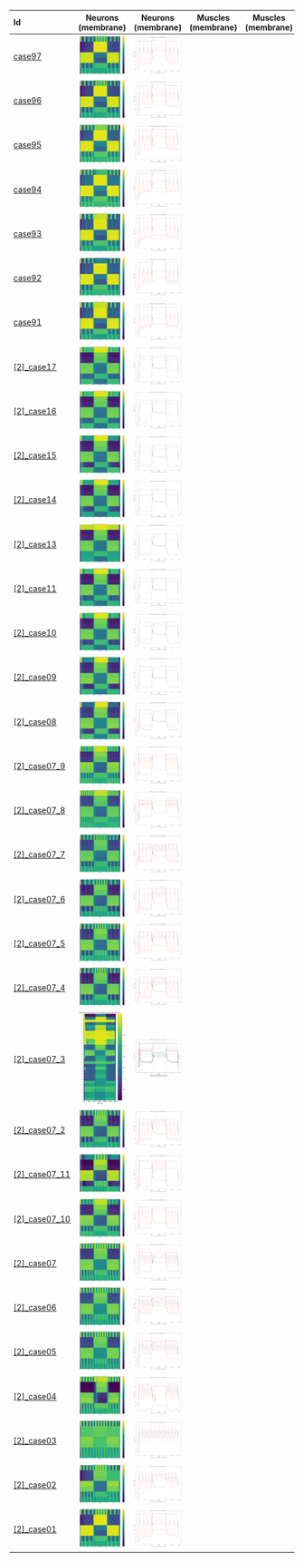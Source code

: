 | Id | Neurons (membrane) | Neurons (membrane) | Muscles (membrane) | Muscles (membrane) | Neurons (activity) | Neurons (activity) | Muscles (activity) | Muscles (activity) |
| :---         |     :---:      |     :---:     |     :---:     |     :---:     |     :---:     |     :---:     |     :---:     |     :---:     |
| [case97](AS4-DA3-DB3_case97) | ![AS4-DA3-DB3_case97/generated_files/figures/neurons_C2_AS4_DA3_DB3.png](AS4-DA3-DB3_case97/generated_files/figures/neurons_C2_AS4_DA3_DB3.png "AS4-DA3-DB3_case97/generated_files/figures/neurons_C2_AS4_DA3_DB3") | ![AS4-DA3-DB3_case97/generated_files/figures/traces_neuron_AS4_DA3_DB3_C2.png](AS4-DA3-DB3_case97/generated_files/figures/traces_neuron_AS4_DA3_DB3_C2.png "AS4-DA3-DB3_case97/generated_files/figures/traces_neuron_AS4_DA3_DB3_C2") | | | ![AS4-DA3-DB3_case97/generated_files/figures/neuron_activity_C2_AS4_DA3_DB3.png](AS4-DA3-DB3_case97/generated_files/figures/neuron_activity_C2_AS4_DA3_DB3.png "AS4-DA3-DB3_case97/generated_files/figures/neuron_activity_C2_AS4_DA3_DB3") | ![AS4-DA3-DB3_case97/generated_files/figures/traces_neuron_activity_AS4_DA3_DB3_C2.png](AS4-DA3-DB3_case97/generated_files/figures/traces_neuron_activity_AS4_DA3_DB3_C2.png "AS4-DA3-DB3_case97/generated_files/figures/traces_neuron_activity_AS4_DA3_DB3_C2") | |
| [case96](AS4-DA3-DB3_case96) | ![AS4-DA3-DB3_case96/generated_files/figures/neurons_C2_AS4_DA3_DB3.png](AS4-DA3-DB3_case96/generated_files/figures/neurons_C2_AS4_DA3_DB3.png "AS4-DA3-DB3_case96/generated_files/figures/neurons_C2_AS4_DA3_DB3") | ![AS4-DA3-DB3_case96/generated_files/figures/traces_neuron_AS4_DA3_DB3_C2.png](AS4-DA3-DB3_case96/generated_files/figures/traces_neuron_AS4_DA3_DB3_C2.png "AS4-DA3-DB3_case96/generated_files/figures/traces_neuron_AS4_DA3_DB3_C2") | | | ![AS4-DA3-DB3_case96/generated_files/figures/neuron_activity_C2_AS4_DA3_DB3.png](AS4-DA3-DB3_case96/generated_files/figures/neuron_activity_C2_AS4_DA3_DB3.png "AS4-DA3-DB3_case96/generated_files/figures/neuron_activity_C2_AS4_DA3_DB3") | ![AS4-DA3-DB3_case96/generated_files/figures/traces_neuron_activity_AS4_DA3_DB3_C2.png](AS4-DA3-DB3_case96/generated_files/figures/traces_neuron_activity_AS4_DA3_DB3_C2.png "AS4-DA3-DB3_case96/generated_files/figures/traces_neuron_activity_AS4_DA3_DB3_C2") | |
| [case95](AS4-DA3-DB3_case95) | ![AS4-DA3-DB3_case95/generated_files/figures/neurons_C2_AS4_DA3_DB3.png](AS4-DA3-DB3_case95/generated_files/figures/neurons_C2_AS4_DA3_DB3.png "AS4-DA3-DB3_case95/generated_files/figures/neurons_C2_AS4_DA3_DB3") | ![AS4-DA3-DB3_case95/generated_files/figures/traces_neuron_AS4_DA3_DB3_C2.png](AS4-DA3-DB3_case95/generated_files/figures/traces_neuron_AS4_DA3_DB3_C2.png "AS4-DA3-DB3_case95/generated_files/figures/traces_neuron_AS4_DA3_DB3_C2") | | | ![AS4-DA3-DB3_case95/generated_files/figures/neuron_activity_C2_AS4_DA3_DB3.png](AS4-DA3-DB3_case95/generated_files/figures/neuron_activity_C2_AS4_DA3_DB3.png "AS4-DA3-DB3_case95/generated_files/figures/neuron_activity_C2_AS4_DA3_DB3") | ![AS4-DA3-DB3_case95/generated_files/figures/traces_neuron_activity_AS4_DA3_DB3_C2.png](AS4-DA3-DB3_case95/generated_files/figures/traces_neuron_activity_AS4_DA3_DB3_C2.png "AS4-DA3-DB3_case95/generated_files/figures/traces_neuron_activity_AS4_DA3_DB3_C2") | |
| [case94](AS4-DA3-DB3_case94) | ![AS4-DA3-DB3_case94/generated_files/figures/neurons_C2_AS4_DA3_DB3.png](AS4-DA3-DB3_case94/generated_files/figures/neurons_C2_AS4_DA3_DB3.png "AS4-DA3-DB3_case94/generated_files/figures/neurons_C2_AS4_DA3_DB3") | ![AS4-DA3-DB3_case94/generated_files/figures/traces_neuron_AS4_DA3_DB3_C2.png](AS4-DA3-DB3_case94/generated_files/figures/traces_neuron_AS4_DA3_DB3_C2.png "AS4-DA3-DB3_case94/generated_files/figures/traces_neuron_AS4_DA3_DB3_C2") | | | ![AS4-DA3-DB3_case94/generated_files/figures/neuron_activity_C2_AS4_DA3_DB3.png](AS4-DA3-DB3_case94/generated_files/figures/neuron_activity_C2_AS4_DA3_DB3.png "AS4-DA3-DB3_case94/generated_files/figures/neuron_activity_C2_AS4_DA3_DB3") | ![AS4-DA3-DB3_case94/generated_files/figures/traces_neuron_activity_AS4_DA3_DB3_C2.png](AS4-DA3-DB3_case94/generated_files/figures/traces_neuron_activity_AS4_DA3_DB3_C2.png "AS4-DA3-DB3_case94/generated_files/figures/traces_neuron_activity_AS4_DA3_DB3_C2") | |
| [case93](AS4-DA3-DB3_case93) | ![AS4-DA3-DB3_case93/generated_files/figures/neurons_C2_AS4_DA3_DB3.png](AS4-DA3-DB3_case93/generated_files/figures/neurons_C2_AS4_DA3_DB3.png "AS4-DA3-DB3_case93/generated_files/figures/neurons_C2_AS4_DA3_DB3") | ![AS4-DA3-DB3_case93/generated_files/figures/traces_neuron_AS4_DA3_DB3_C2.png](AS4-DA3-DB3_case93/generated_files/figures/traces_neuron_AS4_DA3_DB3_C2.png "AS4-DA3-DB3_case93/generated_files/figures/traces_neuron_AS4_DA3_DB3_C2") | | | ![AS4-DA3-DB3_case93/generated_files/figures/neuron_activity_C2_AS4_DA3_DB3.png](AS4-DA3-DB3_case93/generated_files/figures/neuron_activity_C2_AS4_DA3_DB3.png "AS4-DA3-DB3_case93/generated_files/figures/neuron_activity_C2_AS4_DA3_DB3") | ![AS4-DA3-DB3_case93/generated_files/figures/traces_neuron_activity_AS4_DA3_DB3_C2.png](AS4-DA3-DB3_case93/generated_files/figures/traces_neuron_activity_AS4_DA3_DB3_C2.png "AS4-DA3-DB3_case93/generated_files/figures/traces_neuron_activity_AS4_DA3_DB3_C2") | |
| [case92](AS4-DA3-DB3_case92) | ![AS4-DA3-DB3_case92/generated_files/figures/neurons_C2_AS4_DA3_DB3.png](AS4-DA3-DB3_case92/generated_files/figures/neurons_C2_AS4_DA3_DB3.png "AS4-DA3-DB3_case92/generated_files/figures/neurons_C2_AS4_DA3_DB3") | ![AS4-DA3-DB3_case92/generated_files/figures/traces_neuron_AS4_DA3_DB3_C2.png](AS4-DA3-DB3_case92/generated_files/figures/traces_neuron_AS4_DA3_DB3_C2.png "AS4-DA3-DB3_case92/generated_files/figures/traces_neuron_AS4_DA3_DB3_C2") | | | ![AS4-DA3-DB3_case92/generated_files/figures/neuron_activity_C2_AS4_DA3_DB3.png](AS4-DA3-DB3_case92/generated_files/figures/neuron_activity_C2_AS4_DA3_DB3.png "AS4-DA3-DB3_case92/generated_files/figures/neuron_activity_C2_AS4_DA3_DB3") | ![AS4-DA3-DB3_case92/generated_files/figures/traces_neuron_activity_AS4_DA3_DB3_C2.png](AS4-DA3-DB3_case92/generated_files/figures/traces_neuron_activity_AS4_DA3_DB3_C2.png "AS4-DA3-DB3_case92/generated_files/figures/traces_neuron_activity_AS4_DA3_DB3_C2") | |
| [case91](AS4-DA3-DB3_case91) | ![AS4-DA3-DB3_case91/generated_files/figures/neurons_C2_AS4_DA3_DB3.png](AS4-DA3-DB3_case91/generated_files/figures/neurons_C2_AS4_DA3_DB3.png "AS4-DA3-DB3_case91/generated_files/figures/neurons_C2_AS4_DA3_DB3") | ![AS4-DA3-DB3_case91/generated_files/figures/traces_neuron_AS4_DA3_DB3_C2.png](AS4-DA3-DB3_case91/generated_files/figures/traces_neuron_AS4_DA3_DB3_C2.png "AS4-DA3-DB3_case91/generated_files/figures/traces_neuron_AS4_DA3_DB3_C2") | | | ![AS4-DA3-DB3_case91/generated_files/figures/neuron_activity_C2_AS4_DA3_DB3.png](AS4-DA3-DB3_case91/generated_files/figures/neuron_activity_C2_AS4_DA3_DB3.png "AS4-DA3-DB3_case91/generated_files/figures/neuron_activity_C2_AS4_DA3_DB3") | ![AS4-DA3-DB3_case91/generated_files/figures/traces_neuron_activity_AS4_DA3_DB3_C2.png](AS4-DA3-DB3_case91/generated_files/figures/traces_neuron_activity_AS4_DA3_DB3_C2.png "AS4-DA3-DB3_case91/generated_files/figures/traces_neuron_activity_AS4_DA3_DB3_C2") | |
| [[2]_case17](AS4-DA3-DB3_[2]_case17) | ![AS4-DA3-DB3_[2]_case17/generated_files/figures/neurons_C2_AS4_DA3_DB3.png](AS4-DA3-DB3_[2]_case17/generated_files/figures/neurons_C2_AS4_DA3_DB3.png "AS4-DA3-DB3_[2]_case17/generated_files/figures/neurons_C2_AS4_DA3_DB3") | ![AS4-DA3-DB3_[2]_case17/generated_files/figures/traces_neuron_AS4_DA3_DB3_C2.png](AS4-DA3-DB3_[2]_case17/generated_files/figures/traces_neuron_AS4_DA3_DB3_C2.png "AS4-DA3-DB3_[2]_case17/generated_files/figures/traces_neuron_AS4_DA3_DB3_C2") | | | ![AS4-DA3-DB3_[2]_case17/generated_files/figures/neuron_activity_C2_AS4_DA3_DB3.png](AS4-DA3-DB3_[2]_case17/generated_files/figures/neuron_activity_C2_AS4_DA3_DB3.png "AS4-DA3-DB3_[2]_case17/generated_files/figures/neuron_activity_C2_AS4_DA3_DB3") | ![AS4-DA3-DB3_[2]_case17/generated_files/figures/traces_neuron_activity_AS4_DA3_DB3_C2.png](AS4-DA3-DB3_[2]_case17/generated_files/figures/traces_neuron_activity_AS4_DA3_DB3_C2.png "AS4-DA3-DB3_[2]_case17/generated_files/figures/traces_neuron_activity_AS4_DA3_DB3_C2") | |
| [[2]_case16](AS4-DA3-DB3_[2]_case16) | ![AS4-DA3-DB3_[2]_case16/generated_files/figures/neurons_C2_AS4_DA3_DB3.png](AS4-DA3-DB3_[2]_case16/generated_files/figures/neurons_C2_AS4_DA3_DB3.png "AS4-DA3-DB3_[2]_case16/generated_files/figures/neurons_C2_AS4_DA3_DB3") | ![AS4-DA3-DB3_[2]_case16/generated_files/figures/traces_neuron_AS4_DA3_DB3_C2.png](AS4-DA3-DB3_[2]_case16/generated_files/figures/traces_neuron_AS4_DA3_DB3_C2.png "AS4-DA3-DB3_[2]_case16/generated_files/figures/traces_neuron_AS4_DA3_DB3_C2") | | | ![AS4-DA3-DB3_[2]_case16/generated_files/figures/neuron_activity_C2_AS4_DA3_DB3.png](AS4-DA3-DB3_[2]_case16/generated_files/figures/neuron_activity_C2_AS4_DA3_DB3.png "AS4-DA3-DB3_[2]_case16/generated_files/figures/neuron_activity_C2_AS4_DA3_DB3") | ![AS4-DA3-DB3_[2]_case16/generated_files/figures/traces_neuron_activity_AS4_DA3_DB3_C2.png](AS4-DA3-DB3_[2]_case16/generated_files/figures/traces_neuron_activity_AS4_DA3_DB3_C2.png "AS4-DA3-DB3_[2]_case16/generated_files/figures/traces_neuron_activity_AS4_DA3_DB3_C2") | |
| [[2]_case15](AS4-DA3-DB3_[2]_case15) | ![AS4-DA3-DB3_[2]_case15/generated_files/figures/neurons_C2_AS4_DA3_DB3.png](AS4-DA3-DB3_[2]_case15/generated_files/figures/neurons_C2_AS4_DA3_DB3.png "AS4-DA3-DB3_[2]_case15/generated_files/figures/neurons_C2_AS4_DA3_DB3") | ![AS4-DA3-DB3_[2]_case15/generated_files/figures/traces_neuron_AS4_DA3_DB3_C2.png](AS4-DA3-DB3_[2]_case15/generated_files/figures/traces_neuron_AS4_DA3_DB3_C2.png "AS4-DA3-DB3_[2]_case15/generated_files/figures/traces_neuron_AS4_DA3_DB3_C2") | | | ![AS4-DA3-DB3_[2]_case15/generated_files/figures/neuron_activity_C2_AS4_DA3_DB3.png](AS4-DA3-DB3_[2]_case15/generated_files/figures/neuron_activity_C2_AS4_DA3_DB3.png "AS4-DA3-DB3_[2]_case15/generated_files/figures/neuron_activity_C2_AS4_DA3_DB3") | ![AS4-DA3-DB3_[2]_case15/generated_files/figures/traces_neuron_activity_AS4_DA3_DB3_C2.png](AS4-DA3-DB3_[2]_case15/generated_files/figures/traces_neuron_activity_AS4_DA3_DB3_C2.png "AS4-DA3-DB3_[2]_case15/generated_files/figures/traces_neuron_activity_AS4_DA3_DB3_C2") | |
| [[2]_case14](AS4-DA3-DB3_[2]_case14) | ![AS4-DA3-DB3_[2]_case14/generated_files/figures/neurons_C2_AS4_DA3_DB3.png](AS4-DA3-DB3_[2]_case14/generated_files/figures/neurons_C2_AS4_DA3_DB3.png "AS4-DA3-DB3_[2]_case14/generated_files/figures/neurons_C2_AS4_DA3_DB3") | ![AS4-DA3-DB3_[2]_case14/generated_files/figures/traces_neuron_AS4_DA3_DB3_C2.png](AS4-DA3-DB3_[2]_case14/generated_files/figures/traces_neuron_AS4_DA3_DB3_C2.png "AS4-DA3-DB3_[2]_case14/generated_files/figures/traces_neuron_AS4_DA3_DB3_C2") | | | ![AS4-DA3-DB3_[2]_case14/generated_files/figures/neuron_activity_C2_AS4_DA3_DB3.png](AS4-DA3-DB3_[2]_case14/generated_files/figures/neuron_activity_C2_AS4_DA3_DB3.png "AS4-DA3-DB3_[2]_case14/generated_files/figures/neuron_activity_C2_AS4_DA3_DB3") | ![AS4-DA3-DB3_[2]_case14/generated_files/figures/traces_neuron_activity_AS4_DA3_DB3_C2.png](AS4-DA3-DB3_[2]_case14/generated_files/figures/traces_neuron_activity_AS4_DA3_DB3_C2.png "AS4-DA3-DB3_[2]_case14/generated_files/figures/traces_neuron_activity_AS4_DA3_DB3_C2") | |
| [[2]_case13](AS4-DA3-DB3_[2]_case13) | ![AS4-DA3-DB3_[2]_case13/generated_files/figures/neurons_C2_AS4_DA3_DB3.png](AS4-DA3-DB3_[2]_case13/generated_files/figures/neurons_C2_AS4_DA3_DB3.png "AS4-DA3-DB3_[2]_case13/generated_files/figures/neurons_C2_AS4_DA3_DB3") | ![AS4-DA3-DB3_[2]_case13/generated_files/figures/traces_neuron_AS4_DA3_DB3_C2.png](AS4-DA3-DB3_[2]_case13/generated_files/figures/traces_neuron_AS4_DA3_DB3_C2.png "AS4-DA3-DB3_[2]_case13/generated_files/figures/traces_neuron_AS4_DA3_DB3_C2") | | | ![AS4-DA3-DB3_[2]_case13/generated_files/figures/neuron_activity_C2_AS4_DA3_DB3.png](AS4-DA3-DB3_[2]_case13/generated_files/figures/neuron_activity_C2_AS4_DA3_DB3.png "AS4-DA3-DB3_[2]_case13/generated_files/figures/neuron_activity_C2_AS4_DA3_DB3") | ![AS4-DA3-DB3_[2]_case13/generated_files/figures/traces_neuron_activity_AS4_DA3_DB3_C2.png](AS4-DA3-DB3_[2]_case13/generated_files/figures/traces_neuron_activity_AS4_DA3_DB3_C2.png "AS4-DA3-DB3_[2]_case13/generated_files/figures/traces_neuron_activity_AS4_DA3_DB3_C2") | |
| [[2]_case11](AS4-DA3-DB3_[2]_case11) | ![AS4-DA3-DB3_[2]_case11/generated_files/figures/neurons_C2_AS4_DA3_DB3.png](AS4-DA3-DB3_[2]_case11/generated_files/figures/neurons_C2_AS4_DA3_DB3.png "AS4-DA3-DB3_[2]_case11/generated_files/figures/neurons_C2_AS4_DA3_DB3") | ![AS4-DA3-DB3_[2]_case11/generated_files/figures/traces_neuron_AS4_DA3_DB3_C2.png](AS4-DA3-DB3_[2]_case11/generated_files/figures/traces_neuron_AS4_DA3_DB3_C2.png "AS4-DA3-DB3_[2]_case11/generated_files/figures/traces_neuron_AS4_DA3_DB3_C2") | | | ![AS4-DA3-DB3_[2]_case11/generated_files/figures/neuron_activity_C2_AS4_DA3_DB3.png](AS4-DA3-DB3_[2]_case11/generated_files/figures/neuron_activity_C2_AS4_DA3_DB3.png "AS4-DA3-DB3_[2]_case11/generated_files/figures/neuron_activity_C2_AS4_DA3_DB3") | ![AS4-DA3-DB3_[2]_case11/generated_files/figures/traces_neuron_activity_AS4_DA3_DB3_C2.png](AS4-DA3-DB3_[2]_case11/generated_files/figures/traces_neuron_activity_AS4_DA3_DB3_C2.png "AS4-DA3-DB3_[2]_case11/generated_files/figures/traces_neuron_activity_AS4_DA3_DB3_C2") | |
| [[2]_case10](AS4-DA3-DB3_[2]_case10) | ![AS4-DA3-DB3_[2]_case10/generated_files/figures/neurons_C2_AS4_DA3_DB3.png](AS4-DA3-DB3_[2]_case10/generated_files/figures/neurons_C2_AS4_DA3_DB3.png "AS4-DA3-DB3_[2]_case10/generated_files/figures/neurons_C2_AS4_DA3_DB3") | ![AS4-DA3-DB3_[2]_case10/generated_files/figures/traces_neuron_AS4_DA3_DB3_C2.png](AS4-DA3-DB3_[2]_case10/generated_files/figures/traces_neuron_AS4_DA3_DB3_C2.png "AS4-DA3-DB3_[2]_case10/generated_files/figures/traces_neuron_AS4_DA3_DB3_C2") | | | ![AS4-DA3-DB3_[2]_case10/generated_files/figures/neuron_activity_C2_AS4_DA3_DB3.png](AS4-DA3-DB3_[2]_case10/generated_files/figures/neuron_activity_C2_AS4_DA3_DB3.png "AS4-DA3-DB3_[2]_case10/generated_files/figures/neuron_activity_C2_AS4_DA3_DB3") | ![AS4-DA3-DB3_[2]_case10/generated_files/figures/traces_neuron_activity_AS4_DA3_DB3_C2.png](AS4-DA3-DB3_[2]_case10/generated_files/figures/traces_neuron_activity_AS4_DA3_DB3_C2.png "AS4-DA3-DB3_[2]_case10/generated_files/figures/traces_neuron_activity_AS4_DA3_DB3_C2") | |
| [[2]_case09](AS4-DA3-DB3_[2]_case09) | ![AS4-DA3-DB3_[2]_case09/generated_files/figures/neurons_C2_AS4_DA3_DB3.png](AS4-DA3-DB3_[2]_case09/generated_files/figures/neurons_C2_AS4_DA3_DB3.png "AS4-DA3-DB3_[2]_case09/generated_files/figures/neurons_C2_AS4_DA3_DB3") | ![AS4-DA3-DB3_[2]_case09/generated_files/figures/traces_neuron_AS4_DA3_DB3_C2.png](AS4-DA3-DB3_[2]_case09/generated_files/figures/traces_neuron_AS4_DA3_DB3_C2.png "AS4-DA3-DB3_[2]_case09/generated_files/figures/traces_neuron_AS4_DA3_DB3_C2") | | | ![AS4-DA3-DB3_[2]_case09/generated_files/figures/neuron_activity_C2_AS4_DA3_DB3.png](AS4-DA3-DB3_[2]_case09/generated_files/figures/neuron_activity_C2_AS4_DA3_DB3.png "AS4-DA3-DB3_[2]_case09/generated_files/figures/neuron_activity_C2_AS4_DA3_DB3") | ![AS4-DA3-DB3_[2]_case09/generated_files/figures/traces_neuron_activity_AS4_DA3_DB3_C2.png](AS4-DA3-DB3_[2]_case09/generated_files/figures/traces_neuron_activity_AS4_DA3_DB3_C2.png "AS4-DA3-DB3_[2]_case09/generated_files/figures/traces_neuron_activity_AS4_DA3_DB3_C2") | |
| [[2]_case08](AS4-DA3-DB3_[2]_case08) | ![AS4-DA3-DB3_[2]_case08/generated_files/figures/neurons_C2_AS4_DA3_DB3.png](AS4-DA3-DB3_[2]_case08/generated_files/figures/neurons_C2_AS4_DA3_DB3.png "AS4-DA3-DB3_[2]_case08/generated_files/figures/neurons_C2_AS4_DA3_DB3") | ![AS4-DA3-DB3_[2]_case08/generated_files/figures/traces_neuron_AS4_DA3_DB3_C2.png](AS4-DA3-DB3_[2]_case08/generated_files/figures/traces_neuron_AS4_DA3_DB3_C2.png "AS4-DA3-DB3_[2]_case08/generated_files/figures/traces_neuron_AS4_DA3_DB3_C2") | | | ![AS4-DA3-DB3_[2]_case08/generated_files/figures/neuron_activity_C2_AS4_DA3_DB3.png](AS4-DA3-DB3_[2]_case08/generated_files/figures/neuron_activity_C2_AS4_DA3_DB3.png "AS4-DA3-DB3_[2]_case08/generated_files/figures/neuron_activity_C2_AS4_DA3_DB3") | ![AS4-DA3-DB3_[2]_case08/generated_files/figures/traces_neuron_activity_AS4_DA3_DB3_C2.png](AS4-DA3-DB3_[2]_case08/generated_files/figures/traces_neuron_activity_AS4_DA3_DB3_C2.png "AS4-DA3-DB3_[2]_case08/generated_files/figures/traces_neuron_activity_AS4_DA3_DB3_C2") | |
| [[2]_case07_9](AS4-DA3-DB3_[2]_case07_9) | ![AS4-DA3-DB3_[2]_case07_9/generated_files/figures/neurons_C2_AS4_DA3_DB3.png](AS4-DA3-DB3_[2]_case07_9/generated_files/figures/neurons_C2_AS4_DA3_DB3.png "AS4-DA3-DB3_[2]_case07_9/generated_files/figures/neurons_C2_AS4_DA3_DB3") | ![AS4-DA3-DB3_[2]_case07_9/generated_files/figures/traces_neuron_AS4_DA3_DB3_C2.png](AS4-DA3-DB3_[2]_case07_9/generated_files/figures/traces_neuron_AS4_DA3_DB3_C2.png "AS4-DA3-DB3_[2]_case07_9/generated_files/figures/traces_neuron_AS4_DA3_DB3_C2") | | | ![AS4-DA3-DB3_[2]_case07_9/generated_files/figures/neuron_activity_C2_AS4_DA3_DB3.png](AS4-DA3-DB3_[2]_case07_9/generated_files/figures/neuron_activity_C2_AS4_DA3_DB3.png "AS4-DA3-DB3_[2]_case07_9/generated_files/figures/neuron_activity_C2_AS4_DA3_DB3") | ![AS4-DA3-DB3_[2]_case07_9/generated_files/figures/traces_neuron_activity_AS4_DA3_DB3_C2.png](AS4-DA3-DB3_[2]_case07_9/generated_files/figures/traces_neuron_activity_AS4_DA3_DB3_C2.png "AS4-DA3-DB3_[2]_case07_9/generated_files/figures/traces_neuron_activity_AS4_DA3_DB3_C2") | |
| [[2]_case07_8](AS4-DA3-DB3_[2]_case07_8) | ![AS4-DA3-DB3_[2]_case07_8/generated_files/figures/neurons_C2_AS4_DA3_DB3.png](AS4-DA3-DB3_[2]_case07_8/generated_files/figures/neurons_C2_AS4_DA3_DB3.png "AS4-DA3-DB3_[2]_case07_8/generated_files/figures/neurons_C2_AS4_DA3_DB3") | ![AS4-DA3-DB3_[2]_case07_8/generated_files/figures/traces_neuron_AS4_DA3_DB3_C2.png](AS4-DA3-DB3_[2]_case07_8/generated_files/figures/traces_neuron_AS4_DA3_DB3_C2.png "AS4-DA3-DB3_[2]_case07_8/generated_files/figures/traces_neuron_AS4_DA3_DB3_C2") | | | ![AS4-DA3-DB3_[2]_case07_8/generated_files/figures/neuron_activity_C2_AS4_DA3_DB3.png](AS4-DA3-DB3_[2]_case07_8/generated_files/figures/neuron_activity_C2_AS4_DA3_DB3.png "AS4-DA3-DB3_[2]_case07_8/generated_files/figures/neuron_activity_C2_AS4_DA3_DB3") | ![AS4-DA3-DB3_[2]_case07_8/generated_files/figures/traces_neuron_activity_AS4_DA3_DB3_C2.png](AS4-DA3-DB3_[2]_case07_8/generated_files/figures/traces_neuron_activity_AS4_DA3_DB3_C2.png "AS4-DA3-DB3_[2]_case07_8/generated_files/figures/traces_neuron_activity_AS4_DA3_DB3_C2") | |
| [[2]_case07_7](AS4-DA3-DB3_[2]_case07_7) | ![AS4-DA3-DB3_[2]_case07_7/generated_files/figures/neurons_C2_AS4_DA3_DB3.png](AS4-DA3-DB3_[2]_case07_7/generated_files/figures/neurons_C2_AS4_DA3_DB3.png "AS4-DA3-DB3_[2]_case07_7/generated_files/figures/neurons_C2_AS4_DA3_DB3") | ![AS4-DA3-DB3_[2]_case07_7/generated_files/figures/traces_neuron_AS4_DA3_DB3_C2.png](AS4-DA3-DB3_[2]_case07_7/generated_files/figures/traces_neuron_AS4_DA3_DB3_C2.png "AS4-DA3-DB3_[2]_case07_7/generated_files/figures/traces_neuron_AS4_DA3_DB3_C2") | | | ![AS4-DA3-DB3_[2]_case07_7/generated_files/figures/neuron_activity_C2_AS4_DA3_DB3.png](AS4-DA3-DB3_[2]_case07_7/generated_files/figures/neuron_activity_C2_AS4_DA3_DB3.png "AS4-DA3-DB3_[2]_case07_7/generated_files/figures/neuron_activity_C2_AS4_DA3_DB3") | ![AS4-DA3-DB3_[2]_case07_7/generated_files/figures/traces_neuron_activity_AS4_DA3_DB3_C2.png](AS4-DA3-DB3_[2]_case07_7/generated_files/figures/traces_neuron_activity_AS4_DA3_DB3_C2.png "AS4-DA3-DB3_[2]_case07_7/generated_files/figures/traces_neuron_activity_AS4_DA3_DB3_C2") | |
| [[2]_case07_6](AS4-DA3-DB3_[2]_case07_6) | ![AS4-DA3-DB3_[2]_case07_6/generated_files/figures/neurons_C2_AS4_DA3_DB3.png](AS4-DA3-DB3_[2]_case07_6/generated_files/figures/neurons_C2_AS4_DA3_DB3.png "AS4-DA3-DB3_[2]_case07_6/generated_files/figures/neurons_C2_AS4_DA3_DB3") | ![AS4-DA3-DB3_[2]_case07_6/generated_files/figures/traces_neuron_AS4_DA3_DB3_C2.png](AS4-DA3-DB3_[2]_case07_6/generated_files/figures/traces_neuron_AS4_DA3_DB3_C2.png "AS4-DA3-DB3_[2]_case07_6/generated_files/figures/traces_neuron_AS4_DA3_DB3_C2") | | | ![AS4-DA3-DB3_[2]_case07_6/generated_files/figures/neuron_activity_C2_AS4_DA3_DB3.png](AS4-DA3-DB3_[2]_case07_6/generated_files/figures/neuron_activity_C2_AS4_DA3_DB3.png "AS4-DA3-DB3_[2]_case07_6/generated_files/figures/neuron_activity_C2_AS4_DA3_DB3") | ![AS4-DA3-DB3_[2]_case07_6/generated_files/figures/traces_neuron_activity_AS4_DA3_DB3_C2.png](AS4-DA3-DB3_[2]_case07_6/generated_files/figures/traces_neuron_activity_AS4_DA3_DB3_C2.png "AS4-DA3-DB3_[2]_case07_6/generated_files/figures/traces_neuron_activity_AS4_DA3_DB3_C2") | |
| [[2]_case07_5](AS4-DA3-DB3_[2]_case07_5) | ![AS4-DA3-DB3_[2]_case07_5/generated_files/figures/neurons_C2_AS4_DA3_DB3.png](AS4-DA3-DB3_[2]_case07_5/generated_files/figures/neurons_C2_AS4_DA3_DB3.png "AS4-DA3-DB3_[2]_case07_5/generated_files/figures/neurons_C2_AS4_DA3_DB3") | ![AS4-DA3-DB3_[2]_case07_5/generated_files/figures/traces_neuron_AS4_DA3_DB3_C2.png](AS4-DA3-DB3_[2]_case07_5/generated_files/figures/traces_neuron_AS4_DA3_DB3_C2.png "AS4-DA3-DB3_[2]_case07_5/generated_files/figures/traces_neuron_AS4_DA3_DB3_C2") | | | ![AS4-DA3-DB3_[2]_case07_5/generated_files/figures/neuron_activity_C2_AS4_DA3_DB3.png](AS4-DA3-DB3_[2]_case07_5/generated_files/figures/neuron_activity_C2_AS4_DA3_DB3.png "AS4-DA3-DB3_[2]_case07_5/generated_files/figures/neuron_activity_C2_AS4_DA3_DB3") | ![AS4-DA3-DB3_[2]_case07_5/generated_files/figures/traces_neuron_activity_AS4_DA3_DB3_C2.png](AS4-DA3-DB3_[2]_case07_5/generated_files/figures/traces_neuron_activity_AS4_DA3_DB3_C2.png "AS4-DA3-DB3_[2]_case07_5/generated_files/figures/traces_neuron_activity_AS4_DA3_DB3_C2") | |
| [[2]_case07_4](AS4-DA3-DB3_[2]_case07_4) | ![AS4-DA3-DB3_[2]_case07_4/generated_files/figures/neurons_C2_AS4_DA3_DB3.png](AS4-DA3-DB3_[2]_case07_4/generated_files/figures/neurons_C2_AS4_DA3_DB3.png "AS4-DA3-DB3_[2]_case07_4/generated_files/figures/neurons_C2_AS4_DA3_DB3") | ![AS4-DA3-DB3_[2]_case07_4/generated_files/figures/traces_neuron_AS4_DA3_DB3_C2.png](AS4-DA3-DB3_[2]_case07_4/generated_files/figures/traces_neuron_AS4_DA3_DB3_C2.png "AS4-DA3-DB3_[2]_case07_4/generated_files/figures/traces_neuron_AS4_DA3_DB3_C2") | | | ![AS4-DA3-DB3_[2]_case07_4/generated_files/figures/neuron_activity_C2_AS4_DA3_DB3.png](AS4-DA3-DB3_[2]_case07_4/generated_files/figures/neuron_activity_C2_AS4_DA3_DB3.png "AS4-DA3-DB3_[2]_case07_4/generated_files/figures/neuron_activity_C2_AS4_DA3_DB3") | ![AS4-DA3-DB3_[2]_case07_4/generated_files/figures/traces_neuron_activity_AS4_DA3_DB3_C2.png](AS4-DA3-DB3_[2]_case07_4/generated_files/figures/traces_neuron_activity_AS4_DA3_DB3_C2.png "AS4-DA3-DB3_[2]_case07_4/generated_files/figures/traces_neuron_activity_AS4_DA3_DB3_C2") | |
| [[2]_case07_3](AS4-DA3-DB3_[2]_case07_3) | ![AS4-DA3-DB3_[2]_case07_3/generated_files/figures/neurons_C2_AS4_DA3_DB3.png](AS4-DA3-DB3_[2]_case07_3/generated_files/figures/neurons_C2_AS4_DA3_DB3.png "AS4-DA3-DB3_[2]_case07_3/generated_files/figures/neurons_C2_AS4_DA3_DB3") | ![AS4-DA3-DB3_[2]_case07_3/generated_files/figures/traces_neuron_AS4_DA3_DB3_C2.png](AS4-DA3-DB3_[2]_case07_3/generated_files/figures/traces_neuron_AS4_DA3_DB3_C2.png "AS4-DA3-DB3_[2]_case07_3/generated_files/figures/traces_neuron_AS4_DA3_DB3_C2") | | | ![AS4-DA3-DB3_[2]_case07_3/generated_files/figures/neuron_activity_C2_AS4_DA3_DB3.png](AS4-DA3-DB3_[2]_case07_3/generated_files/figures/neuron_activity_C2_AS4_DA3_DB3.png "AS4-DA3-DB3_[2]_case07_3/generated_files/figures/neuron_activity_C2_AS4_DA3_DB3") | ![AS4-DA3-DB3_[2]_case07_3/generated_files/figures/traces_neuron_activity_AS4_DA3_DB3_C2.png](AS4-DA3-DB3_[2]_case07_3/generated_files/figures/traces_neuron_activity_AS4_DA3_DB3_C2.png "AS4-DA3-DB3_[2]_case07_3/generated_files/figures/traces_neuron_activity_AS4_DA3_DB3_C2") | |
| [[2]_case07_2](AS4-DA3-DB3_[2]_case07_2) | ![AS4-DA3-DB3_[2]_case07_2/generated_files/figures/neurons_C2_AS4_DA3_DB3.png](AS4-DA3-DB3_[2]_case07_2/generated_files/figures/neurons_C2_AS4_DA3_DB3.png "AS4-DA3-DB3_[2]_case07_2/generated_files/figures/neurons_C2_AS4_DA3_DB3") | ![AS4-DA3-DB3_[2]_case07_2/generated_files/figures/traces_neuron_AS4_DA3_DB3_C2.png](AS4-DA3-DB3_[2]_case07_2/generated_files/figures/traces_neuron_AS4_DA3_DB3_C2.png "AS4-DA3-DB3_[2]_case07_2/generated_files/figures/traces_neuron_AS4_DA3_DB3_C2") | | | ![AS4-DA3-DB3_[2]_case07_2/generated_files/figures/neuron_activity_C2_AS4_DA3_DB3.png](AS4-DA3-DB3_[2]_case07_2/generated_files/figures/neuron_activity_C2_AS4_DA3_DB3.png "AS4-DA3-DB3_[2]_case07_2/generated_files/figures/neuron_activity_C2_AS4_DA3_DB3") | ![AS4-DA3-DB3_[2]_case07_2/generated_files/figures/traces_neuron_activity_AS4_DA3_DB3_C2.png](AS4-DA3-DB3_[2]_case07_2/generated_files/figures/traces_neuron_activity_AS4_DA3_DB3_C2.png "AS4-DA3-DB3_[2]_case07_2/generated_files/figures/traces_neuron_activity_AS4_DA3_DB3_C2") | |
| [[2]_case07_11](AS4-DA3-DB3_[2]_case07_11) | ![AS4-DA3-DB3_[2]_case07_11/generated_files/figures/neurons_C2_AS4_DA3_DB3.png](AS4-DA3-DB3_[2]_case07_11/generated_files/figures/neurons_C2_AS4_DA3_DB3.png "AS4-DA3-DB3_[2]_case07_11/generated_files/figures/neurons_C2_AS4_DA3_DB3") | ![AS4-DA3-DB3_[2]_case07_11/generated_files/figures/traces_neuron_AS4_DA3_DB3_C2.png](AS4-DA3-DB3_[2]_case07_11/generated_files/figures/traces_neuron_AS4_DA3_DB3_C2.png "AS4-DA3-DB3_[2]_case07_11/generated_files/figures/traces_neuron_AS4_DA3_DB3_C2") | | | ![AS4-DA3-DB3_[2]_case07_11/generated_files/figures/neuron_activity_C2_AS4_DA3_DB3.png](AS4-DA3-DB3_[2]_case07_11/generated_files/figures/neuron_activity_C2_AS4_DA3_DB3.png "AS4-DA3-DB3_[2]_case07_11/generated_files/figures/neuron_activity_C2_AS4_DA3_DB3") | ![AS4-DA3-DB3_[2]_case07_11/generated_files/figures/traces_neuron_activity_AS4_DA3_DB3_C2.png](AS4-DA3-DB3_[2]_case07_11/generated_files/figures/traces_neuron_activity_AS4_DA3_DB3_C2.png "AS4-DA3-DB3_[2]_case07_11/generated_files/figures/traces_neuron_activity_AS4_DA3_DB3_C2") | |
| [[2]_case07_10](AS4-DA3-DB3_[2]_case07_10) | ![AS4-DA3-DB3_[2]_case07_10/generated_files/figures/neurons_C2_AS4_DA3_DB3.png](AS4-DA3-DB3_[2]_case07_10/generated_files/figures/neurons_C2_AS4_DA3_DB3.png "AS4-DA3-DB3_[2]_case07_10/generated_files/figures/neurons_C2_AS4_DA3_DB3") | ![AS4-DA3-DB3_[2]_case07_10/generated_files/figures/traces_neuron_AS4_DA3_DB3_C2.png](AS4-DA3-DB3_[2]_case07_10/generated_files/figures/traces_neuron_AS4_DA3_DB3_C2.png "AS4-DA3-DB3_[2]_case07_10/generated_files/figures/traces_neuron_AS4_DA3_DB3_C2") | | | ![AS4-DA3-DB3_[2]_case07_10/generated_files/figures/neuron_activity_C2_AS4_DA3_DB3.png](AS4-DA3-DB3_[2]_case07_10/generated_files/figures/neuron_activity_C2_AS4_DA3_DB3.png "AS4-DA3-DB3_[2]_case07_10/generated_files/figures/neuron_activity_C2_AS4_DA3_DB3") | ![AS4-DA3-DB3_[2]_case07_10/generated_files/figures/traces_neuron_activity_AS4_DA3_DB3_C2.png](AS4-DA3-DB3_[2]_case07_10/generated_files/figures/traces_neuron_activity_AS4_DA3_DB3_C2.png "AS4-DA3-DB3_[2]_case07_10/generated_files/figures/traces_neuron_activity_AS4_DA3_DB3_C2") | |
| [[2]_case07](AS4-DA3-DB3_[2]_case07) | ![AS4-DA3-DB3_[2]_case07/generated_files/figures/neurons_C2_AS4_DA3_DB3.png](AS4-DA3-DB3_[2]_case07/generated_files/figures/neurons_C2_AS4_DA3_DB3.png "AS4-DA3-DB3_[2]_case07/generated_files/figures/neurons_C2_AS4_DA3_DB3") | ![AS4-DA3-DB3_[2]_case07/generated_files/figures/traces_neuron_AS4_DA3_DB3_C2.png](AS4-DA3-DB3_[2]_case07/generated_files/figures/traces_neuron_AS4_DA3_DB3_C2.png "AS4-DA3-DB3_[2]_case07/generated_files/figures/traces_neuron_AS4_DA3_DB3_C2") | | | ![AS4-DA3-DB3_[2]_case07/generated_files/figures/neuron_activity_C2_AS4_DA3_DB3.png](AS4-DA3-DB3_[2]_case07/generated_files/figures/neuron_activity_C2_AS4_DA3_DB3.png "AS4-DA3-DB3_[2]_case07/generated_files/figures/neuron_activity_C2_AS4_DA3_DB3") | ![AS4-DA3-DB3_[2]_case07/generated_files/figures/traces_neuron_activity_AS4_DA3_DB3_C2.png](AS4-DA3-DB3_[2]_case07/generated_files/figures/traces_neuron_activity_AS4_DA3_DB3_C2.png "AS4-DA3-DB3_[2]_case07/generated_files/figures/traces_neuron_activity_AS4_DA3_DB3_C2") | |
| [[2]_case06](AS4-DA3-DB3_[2]_case06) | ![AS4-DA3-DB3_[2]_case06/generated_files/figures/neurons_C2_AS4_DA3_DB3.png](AS4-DA3-DB3_[2]_case06/generated_files/figures/neurons_C2_AS4_DA3_DB3.png "AS4-DA3-DB3_[2]_case06/generated_files/figures/neurons_C2_AS4_DA3_DB3") | ![AS4-DA3-DB3_[2]_case06/generated_files/figures/traces_neuron_AS4_DA3_DB3_C2.png](AS4-DA3-DB3_[2]_case06/generated_files/figures/traces_neuron_AS4_DA3_DB3_C2.png "AS4-DA3-DB3_[2]_case06/generated_files/figures/traces_neuron_AS4_DA3_DB3_C2") | | | ![AS4-DA3-DB3_[2]_case06/generated_files/figures/neuron_activity_C2_AS4_DA3_DB3.png](AS4-DA3-DB3_[2]_case06/generated_files/figures/neuron_activity_C2_AS4_DA3_DB3.png "AS4-DA3-DB3_[2]_case06/generated_files/figures/neuron_activity_C2_AS4_DA3_DB3") | ![AS4-DA3-DB3_[2]_case06/generated_files/figures/traces_neuron_activity_AS4_DA3_DB3_C2.png](AS4-DA3-DB3_[2]_case06/generated_files/figures/traces_neuron_activity_AS4_DA3_DB3_C2.png "AS4-DA3-DB3_[2]_case06/generated_files/figures/traces_neuron_activity_AS4_DA3_DB3_C2") | |
| [[2]_case05](AS4-DA3-DB3_[2]_case05) | ![AS4-DA3-DB3_[2]_case05/generated_files/figures/neurons_C2_AS4_DA3_DB3.png](AS4-DA3-DB3_[2]_case05/generated_files/figures/neurons_C2_AS4_DA3_DB3.png "AS4-DA3-DB3_[2]_case05/generated_files/figures/neurons_C2_AS4_DA3_DB3") | ![AS4-DA3-DB3_[2]_case05/generated_files/figures/traces_neuron_AS4_DA3_DB3_C2.png](AS4-DA3-DB3_[2]_case05/generated_files/figures/traces_neuron_AS4_DA3_DB3_C2.png "AS4-DA3-DB3_[2]_case05/generated_files/figures/traces_neuron_AS4_DA3_DB3_C2") | | | ![AS4-DA3-DB3_[2]_case05/generated_files/figures/neuron_activity_C2_AS4_DA3_DB3.png](AS4-DA3-DB3_[2]_case05/generated_files/figures/neuron_activity_C2_AS4_DA3_DB3.png "AS4-DA3-DB3_[2]_case05/generated_files/figures/neuron_activity_C2_AS4_DA3_DB3") | ![AS4-DA3-DB3_[2]_case05/generated_files/figures/traces_neuron_activity_AS4_DA3_DB3_C2.png](AS4-DA3-DB3_[2]_case05/generated_files/figures/traces_neuron_activity_AS4_DA3_DB3_C2.png "AS4-DA3-DB3_[2]_case05/generated_files/figures/traces_neuron_activity_AS4_DA3_DB3_C2") | |
| [[2]_case04](AS4-DA3-DB3_[2]_case04) | ![AS4-DA3-DB3_[2]_case04/generated_files/figures/neurons_C2_AS4_DA3_DB3.png](AS4-DA3-DB3_[2]_case04/generated_files/figures/neurons_C2_AS4_DA3_DB3.png "AS4-DA3-DB3_[2]_case04/generated_files/figures/neurons_C2_AS4_DA3_DB3") | ![AS4-DA3-DB3_[2]_case04/generated_files/figures/traces_neuron_AS4_DA3_DB3_C2.png](AS4-DA3-DB3_[2]_case04/generated_files/figures/traces_neuron_AS4_DA3_DB3_C2.png "AS4-DA3-DB3_[2]_case04/generated_files/figures/traces_neuron_AS4_DA3_DB3_C2") | | | ![AS4-DA3-DB3_[2]_case04/generated_files/figures/neuron_activity_C2_AS4_DA3_DB3.png](AS4-DA3-DB3_[2]_case04/generated_files/figures/neuron_activity_C2_AS4_DA3_DB3.png "AS4-DA3-DB3_[2]_case04/generated_files/figures/neuron_activity_C2_AS4_DA3_DB3") | ![AS4-DA3-DB3_[2]_case04/generated_files/figures/traces_neuron_activity_AS4_DA3_DB3_C2.png](AS4-DA3-DB3_[2]_case04/generated_files/figures/traces_neuron_activity_AS4_DA3_DB3_C2.png "AS4-DA3-DB3_[2]_case04/generated_files/figures/traces_neuron_activity_AS4_DA3_DB3_C2") | |
| [[2]_case03](AS4-DA3-DB3_[2]_case03) | ![AS4-DA3-DB3_[2]_case03/generated_files/figures/neurons_C2_AS4_DA3_DB3.png](AS4-DA3-DB3_[2]_case03/generated_files/figures/neurons_C2_AS4_DA3_DB3.png "AS4-DA3-DB3_[2]_case03/generated_files/figures/neurons_C2_AS4_DA3_DB3") | ![AS4-DA3-DB3_[2]_case03/generated_files/figures/traces_neuron_AS4_DA3_DB3_C2.png](AS4-DA3-DB3_[2]_case03/generated_files/figures/traces_neuron_AS4_DA3_DB3_C2.png "AS4-DA3-DB3_[2]_case03/generated_files/figures/traces_neuron_AS4_DA3_DB3_C2") | | | ![AS4-DA3-DB3_[2]_case03/generated_files/figures/neuron_activity_C2_AS4_DA3_DB3.png](AS4-DA3-DB3_[2]_case03/generated_files/figures/neuron_activity_C2_AS4_DA3_DB3.png "AS4-DA3-DB3_[2]_case03/generated_files/figures/neuron_activity_C2_AS4_DA3_DB3") | ![AS4-DA3-DB3_[2]_case03/generated_files/figures/traces_neuron_activity_AS4_DA3_DB3_C2.png](AS4-DA3-DB3_[2]_case03/generated_files/figures/traces_neuron_activity_AS4_DA3_DB3_C2.png "AS4-DA3-DB3_[2]_case03/generated_files/figures/traces_neuron_activity_AS4_DA3_DB3_C2") | |
| [[2]_case02](AS4-DA3-DB3_[2]_case02) | ![AS4-DA3-DB3_[2]_case02/generated_files/figures/neurons_C2_AS4_DA3_DB3.png](AS4-DA3-DB3_[2]_case02/generated_files/figures/neurons_C2_AS4_DA3_DB3.png "AS4-DA3-DB3_[2]_case02/generated_files/figures/neurons_C2_AS4_DA3_DB3") | ![AS4-DA3-DB3_[2]_case02/generated_files/figures/traces_neuron_AS4_DA3_DB3_C2.png](AS4-DA3-DB3_[2]_case02/generated_files/figures/traces_neuron_AS4_DA3_DB3_C2.png "AS4-DA3-DB3_[2]_case02/generated_files/figures/traces_neuron_AS4_DA3_DB3_C2") | | | ![AS4-DA3-DB3_[2]_case02/generated_files/figures/neuron_activity_C2_AS4_DA3_DB3.png](AS4-DA3-DB3_[2]_case02/generated_files/figures/neuron_activity_C2_AS4_DA3_DB3.png "AS4-DA3-DB3_[2]_case02/generated_files/figures/neuron_activity_C2_AS4_DA3_DB3") | ![AS4-DA3-DB3_[2]_case02/generated_files/figures/traces_neuron_activity_AS4_DA3_DB3_C2.png](AS4-DA3-DB3_[2]_case02/generated_files/figures/traces_neuron_activity_AS4_DA3_DB3_C2.png "AS4-DA3-DB3_[2]_case02/generated_files/figures/traces_neuron_activity_AS4_DA3_DB3_C2") | |
| [[2]_case01](AS4-DA3-DB3_[2]_case01) | ![AS4-DA3-DB3_[2]_case01/generated_files/figures/neurons_C2_AS4_DA3_DB3.png](AS4-DA3-DB3_[2]_case01/generated_files/figures/neurons_C2_AS4_DA3_DB3.png "AS4-DA3-DB3_[2]_case01/generated_files/figures/neurons_C2_AS4_DA3_DB3") | ![AS4-DA3-DB3_[2]_case01/generated_files/figures/traces_neuron_AS4_DA3_DB3_C2.png](AS4-DA3-DB3_[2]_case01/generated_files/figures/traces_neuron_AS4_DA3_DB3_C2.png "AS4-DA3-DB3_[2]_case01/generated_files/figures/traces_neuron_AS4_DA3_DB3_C2") | | | ![AS4-DA3-DB3_[2]_case01/generated_files/figures/neuron_activity_C2_AS4_DA3_DB3.png](AS4-DA3-DB3_[2]_case01/generated_files/figures/neuron_activity_C2_AS4_DA3_DB3.png "AS4-DA3-DB3_[2]_case01/generated_files/figures/neuron_activity_C2_AS4_DA3_DB3") | ![AS4-DA3-DB3_[2]_case01/generated_files/figures/traces_neuron_activity_AS4_DA3_DB3_C2.png](AS4-DA3-DB3_[2]_case01/generated_files/figures/traces_neuron_activity_AS4_DA3_DB3_C2.png "AS4-DA3-DB3_[2]_case01/generated_files/figures/traces_neuron_activity_AS4_DA3_DB3_C2") | |


